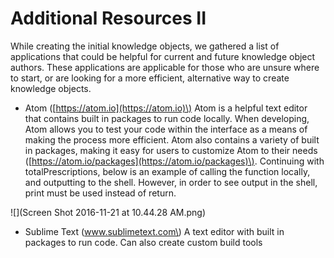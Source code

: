 # Additional Resources II

While creating the initial knowledge objects, we gathered a list of applications that could be helpful for current and future knowledge object authors. These applications are applicable for those who are unsure where to start, or are looking for a more efficient, alternative way to create knowledge objects.

* Atom \([https://atom.io](https://atom.io)\)
  Atom is a helpful text editor that contains built in packages to run code locally. When developing, Atom allows you to test your code within the interface as a means of making the process more efficient. Atom also contains a variety of built in packages, making it easy for users to customize Atom to their needs \([https://atom.io/packages](https://atom.io/packages)\). Continuing with totalPrescriptions, below is an example of calling the function locally, and outputting to the shell. However, in order to see output in the shell, print must be used instead of return.

![](Screen Shot 2016-11-21 at 10.44.28 AM.png)

* Sublime Text \(www.sublimetext.com\)
    A text editor with built in packages to run code. Can also create custom build tools




